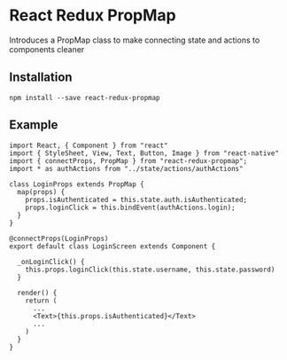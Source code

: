 React Redux PropMap
=========================

Introduces a PropMap class to make connecting state and actions to components cleaner

## Installation

```
npm install --save react-redux-propmap
```

## Example 

```
import React, { Component } from "react"
import { StyleSheet, View, Text, Button, Image } from "react-native"
import { connectProps, PropMap } from "react-redux-propmap";
import * as authActions from "../state/actions/authActions"

class LoginProps extends PropMap {
  map(props) {
    props.isAuthenticated = this.state.auth.isAuthenticated;
    props.loginClick = this.bindEvent(authActions.login);
  }
}

@connectProps(LoginProps)
export default class LoginScreen extends Component {

  _onLoginClick() {
    this.props.loginClick(this.state.username, this.state.password)
  }

  render() {
    return (
      ...
      <Text>{this.props.isAuthenticated}</Text>
      ...
    )
  }
}
```